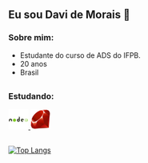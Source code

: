 ## **Eu sou Davi de Morais** 👋

### Sobre mim:
* Estudante do curso de ADS do IFPB.
* 20 anos
* Brasil
##
### Estudando:

<p align="left"> <a href="https://nodejs.org" target="_blank" rel="noreferrer"> <img src="https://raw.githubusercontent.com/devicons/devicon/master/icons/nodejs/nodejs-original-wordmark.svg" alt="nodejs" width="40" height="40"/> </a> <a href="https://www.ruby-lang.org/en/" target="_blank" rel="noreferrer"> <img src="https://raw.githubusercontent.com/devicons/devicon/master/icons/ruby/ruby-original.svg" alt="ruby" width="40" height="40"/> </a> </p>

##
[![Top Langs](https://github-readme-stats.vercel.app/api/top-langs/?username=Davi-Morais&layout=compact&theme=dark)](https://github.com/Davi-Morais)
